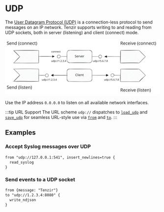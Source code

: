 # UDP

The [User Datagram Protocol
(UDP)](https://en.wikipedia.org/wiki/User_Datagram_Protocol) is a
connection-less protocol to send messages on an IP network.  Tenzir supports
writing to and reading from UDP sockets, both in server (listening) and client
(connect) mode.

![UDP](udp.svg)

Use the IP address `0.0.0.0` to listen on all available network interfaces.

:::tip URL Support
The URL scheme `udp://` dispatches to
[`load_udp`](../../tql2/operators/load_udp.md) and
[`save_udp`](../../tql2/operators/save_udp.md) for seamless URL-style use via
[`from`](../../tql2/operators/from.md) and [`to`](../../tql2/operators/to.md).
:::

## Examples

### Accept Syslog messages over UDP

```tql
from "udp://127.0.0.1:541", insert_newlines=true {
  read_syslog
}
```

### Send events to a UDP socket

```tql
from {message: "Tenzir"}
to "udp://1.2.3.4:8080" {
  write_ndjson
}
```
